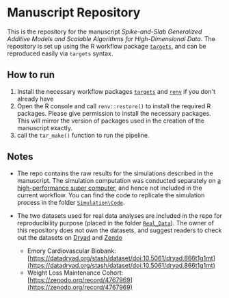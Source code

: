 # Manuscript Repository

This is the repository for the manuscript _Spike-and-Slab Generalized Additive Models and Scalable Algorithms for High-Dimensional Data_. The repository is set up using the R workflow package [`targets`](https://cran.r-project.org/web/packages/targets/index.html), and can be reproduced easily via `targets` syntax. 

## How to run

1. Install the necessary workflow packages [`targets`](https://cran.r-project.org/web/packages/targets/index.html) and [`renv`](https://rstudio.github.io/renv/articles/renv.html) if you don't already have
2. Open the R console and call `renv::restore()` to install the required R packages. Please give permission to install the necessary packages. This will mirror the version of packages used in the creation of the manuscript exactly.
3. call the `tar_make()` function to run the pipeline.

## Notes
  * The repo contains the raw results for the simulations described in the manuscript. The simulation computation was conducted separately on [a high-performance super computer](https://www.uab.edu/it/home/research-computing/cheaha), and hence not included in the current workflow. You can find the code to replicate the simulation process in the folder [`Simulation\Code`](https://github.com/boyiguo1/Manuscript-Spike_Slab_HD_GAM/tree/main/Simulation/Code).
  * The two datasets used for real data analyses are included in the repo for reproducibility purpose (placed in the folder [`Real_Data`](https://github.com/boyiguo1/Manuscript-Spike_Slab_HD_GAM/tree/main/Real_Data)). The owner of this repository does not own the datasets, and suggest readers to check out the datasets on [Dryad](https://datadryad.org/stash/) and [Zendo](https://zenodo.org/)

    * Emory Cardiovascular Biobank: [https://datadryad.org/stash/dataset/doi:10.5061/dryad.866t1g1mt](https://datadryad.org/stash/dataset/doi:10.5061/dryad.866t1g1mt)
    * Weight Loss Maintenance Cohort: [https://zenodo.org/record/4767969](https://zenodo.org/record/4767969)

